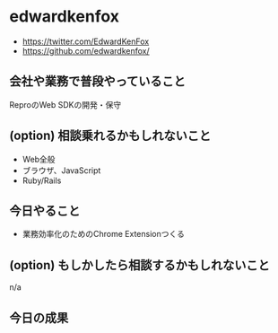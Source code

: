 # edwardkenfox

- https://twitter.com/EdwardKenFox
- https://github.com/edwardkenfox/

## 会社や業務で普段やっていること

ReproのWeb SDKの開発・保守

## (option) 相談乗れるかもしれないこと

- Web全般
- ブラウザ、JavaScript
- Ruby/Rails

## 今日やること

- 業務効率化のためのChrome Extensionつくる

## (option) もしかしたら相談するかもしれないこと

n/a

## 今日の成果
